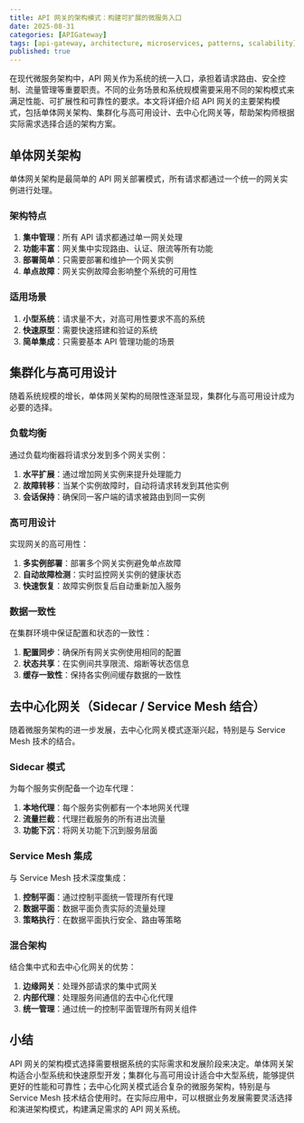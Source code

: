 ```yaml
---
title: API 网关的架构模式：构建可扩展的微服务入口
date: 2025-08-31
categories: [APIGateway]
tags: [api-gateway, architecture, microservices, patterns, scalability]
published: true
---
```


在现代微服务架构中，API 网关作为系统的统一入口，承担着请求路由、安全控制、流量管理等重要职责。不同的业务场景和系统规模需要采用不同的架构模式来满足性能、可扩展性和可靠性的要求。本文将详细介绍 API 网关的主要架构模式，包括单体网关架构、集群化与高可用设计、去中心化网关等，帮助架构师根据实际需求选择合适的架构方案。

## 单体网关架构

单体网关架构是最简单的 API 网关部署模式，所有请求都通过一个统一的网关实例进行处理。

### 架构特点

1. **集中管理**：所有 API 请求都通过单一网关处理
2. **功能丰富**：网关集中实现路由、认证、限流等所有功能
3. **部署简单**：只需要部署和维护一个网关实例
4. **单点故障**：网关实例故障会影响整个系统的可用性

### 适用场景

1. **小型系统**：请求量不大，对高可用性要求不高的系统
2. **快速原型**：需要快速搭建和验证的系统
3. **简单集成**：只需要基本 API 管理功能的场景

## 集群化与高可用设计

随着系统规模的增长，单体网关架构的局限性逐渐显现，集群化与高可用设计成为必要的选择。

### 负载均衡

通过负载均衡器将请求分发到多个网关实例：

1. **水平扩展**：通过增加网关实例来提升处理能力
2. **故障转移**：当某个实例故障时，自动将请求转发到其他实例
3. **会话保持**：确保同一客户端的请求被路由到同一实例

### 高可用设计

实现网关的高可用性：

1. **多实例部署**：部署多个网关实例避免单点故障
2. **自动故障检测**：实时监控网关实例的健康状态
3. **快速恢复**：故障实例恢复后自动重新加入服务

### 数据一致性

在集群环境中保证配置和状态的一致性：

1. **配置同步**：确保所有网关实例使用相同的配置
2. **状态共享**：在实例间共享限流、熔断等状态信息
3. **缓存一致性**：保持各实例间缓存数据的一致性

## 去中心化网关（Sidecar / Service Mesh 结合）

随着微服务架构的进一步发展，去中心化网关模式逐渐兴起，特别是与 Service Mesh 技术的结合。

### Sidecar 模式

为每个服务实例配备一个边车代理：

1. **本地代理**：每个服务实例都有一个本地网关代理
2. **流量拦截**：代理拦截服务的所有进出流量
3. **功能下沉**：将网关功能下沉到服务层面

### Service Mesh 集成

与 Service Mesh 技术深度集成：

1. **控制平面**：通过控制平面统一管理所有代理
2. **数据平面**：数据平面负责实际的流量处理
3. **策略执行**：在数据平面执行安全、路由等策略

### 混合架构

结合集中式和去中心化网关的优势：

1. **边缘网关**：处理外部请求的集中式网关
2. **内部代理**：处理服务间通信的去中心化代理
3. **统一管理**：通过统一的控制平面管理所有网关组件

## 小结

API 网关的架构模式选择需要根据系统的实际需求和发展阶段来决定。单体网关架构适合小型系统和快速原型开发；集群化与高可用设计适合中大型系统，能够提供更好的性能和可靠性；去中心化网关模式适合复杂的微服务架构，特别是与 Service Mesh 技术结合使用时。在实际应用中，可以根据业务发展需要灵活选择和演进架构模式，构建满足需求的 API 网关系统。